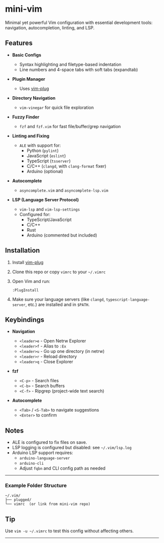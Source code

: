 # mini-vim

Minimal yet powerful Vim configuration with essential development tools: navigation, autocompletion, linting, and LSP.

## Features

- **Basic Configs**
  - Syntax highlighting and filetype-based indentation
  - Line numbers and 4-space tabs with soft tabs (expandtab)

- **Plugin Manager**
  - Uses [vim-plug](https://github.com/junegunn/vim-plug)

- **Directory Navigation**
  - `vim-vinegar` for quick file exploration

- **Fuzzy Finder**
  - `fzf` and `fzf.vim` for fast file/buffer/grep navigation

- **Linting and Fixing**
  - `ALE` with support for:
    - Python (`pylint`)
    - JavaScript (`eslint`)
    - TypeScript (`tsserver`)
    - C/C++ (`clangd`, with `clang-format` fixer)
    - Arduino (optional)

- **Autocomplete**
  - `asyncomplete.vim` and `asyncomplete-lsp.vim`

- **LSP (Language Server Protocol)**
  - `vim-lsp` and `vim-lsp-settings`
  - Configured for:
    - TypeScript/JavaScript
    - C/C++
    - Rust
    - Arduino (commented but included)

## Installation

1. Install [vim-plug](https://github.com/junegunn/vim-plug)
2. Clone this repo or copy `vimrc` to your `~/.vimrc`
3. Open Vim and run:

   ```vim
   :PlugInstall
   ```

4. Make sure your language servers (like `clangd`, `typescript-language-server`, etc.) are installed and in `$PATH`.

## Keybindings

- **Navigation**
  - `<leader>e` - Open Netrw Explorer
  - `<leader>f` - Alias to `:Ex`
  - `<leader>u` - Go up one directory (in netrw)
  - `<leader>r` - Reload directory
  - `<leader>q` - Close Explorer

- **fzf**
  - `<C-p>` - Search files
  - `<C-b>` - Search buffers
  - `<C-f>` - Ripgrep (project-wide text search)

- **Autocomplete**
  - `<Tab>` / `<S-Tab>` to navigate suggestions
  - `<Enter>` to confirm

## Notes

- ALE is configured to fix files on save.
- LSP logging is configured but disabled: see `~/.vim/lsp.log`
- Arduino LSP support requires:
  - `arduino-language-server`
  - `arduino-cli`
  - Adjust `fqbn` and CLI config path as needed

---

### Example Folder Structure

```
~/.vim/
├── plugged/
└── vimrc  (or link from mini-vim repo)
```

## Tip

Use `vim -u ~/.vimrc` to test this config without affecting others.

---
